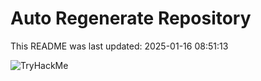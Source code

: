 # Auto Regenerate Repository

This README was last updated: 2025-01-16 08:51:13

 ![TryHackMe](https://tryhackme.com/badge/533634)